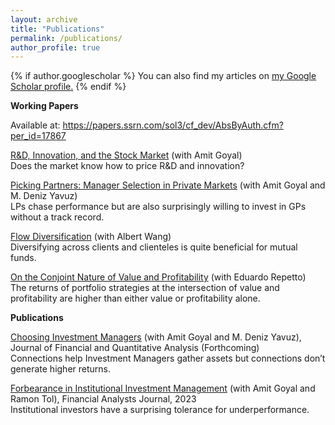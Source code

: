```yaml
---
layout: archive
title: "Publications"
permalink: /publications/
author_profile: true
---
```


{% if author.googlescholar %}
  You can also find my articles on <u><a href="{{author.googlescholar}}">my Google Scholar profile</a>.</u>
{% endif %}

**Working Papers**

Available at: https://papers.ssrn.com/sol3/cf_dev/AbsByAuth.cfm?per_id=17867

[R&amp;D, Innovation, and the Stock Market](https://papers.ssrn.com/sol3/papers.cfm?abstract_id=4568392) (with Amit Goyal)  
Does the market know how to price R&amp;D and innovation?

[Picking Partners: Manager Selection in Private Markets](https://papers.ssrn.com/sol3/papers.cfm?abstract_id=3910494) (with Amit Goyal and M. Deniz Yavuz)  
LPs chase performance but are also surprisingly willing to invest in GPs without a track
record.

[Flow Diversification](https://papers.ssrn.com/sol3/papers.cfm?abstract_id=4013988) (with Albert Wang)  
Diversifying across clients and clienteles is quite beneficial for mutual funds.

[On the Conjoint Nature of Value and Profitability](https://papers.ssrn.com/sol3/papers.cfm?abstract_id=3635714) (with Eduardo Repetto)  
The returns of portfolio strategies at the intersection of value and profitability are higher than
either value or profitability alone.

**Publications**

[Choosing Investment Managers](https://papers.ssrn.com/sol3/papers.cfm?abstract_id=3651476) (with Amit Goyal and M. Deniz Yavuz), Journal of Financial and Quantitative Analysis (Forthcoming)  
Connections help Investment Managers gather assets but connections don’t generate higher
returns.

[Forbearance in Institutional Investment Management](https://www.tandfonline.com/doi/full/10.1080/0015198X.2023.2176163) (with Amit Goyal and Ramon Tol), Financial Analysts Journal, 2023  
Institutional investors have a surprising tolerance for underperformance.
